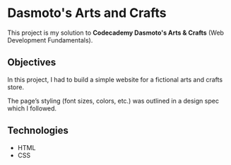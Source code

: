 # Dasmoto's Arts and Crafts

This project is my solution to **Codecademy Dasmoto's Arts & Crafts** (Web Development Fundamentals).

## Objectives

In this project, I had to build a simple website for a fictional arts and crafts store.

The page’s styling (font sizes, colors, etc.) was outlined in a design spec which I followed.

## Technologies

* HTML
* CSS